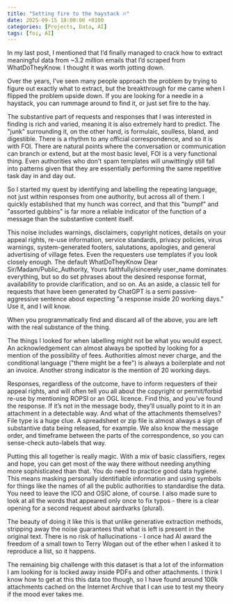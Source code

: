 ```yaml
---
title: "Setting fire to the haystack 🔥"
date: 2025-09-15 18:00:00 +0100
categories: [Projects, Data, AI]
tags: [foi, AI]
---
```

In my last post, I mentioned that I’d finally managed to crack how to extract meaningful data from ~3.2 million emails that I’d scraped from WhatDoTheyKnow. I thought it was worth jotting down.

Over the years, I’ve seen many people approach the problem by trying to figure out exactly what to extract, but the breakthrough for me came when I flipped the problem upside down. If you are looking for a needle in a haystack, you can rummage around to find it, or just set fire to the hay.

The substantive part of requests and responses that I was interested in finding is rich and varied, meaning it is also extremely hard to predict. The "junk" surrounding it, on the other hand, is formulaic, soulless, bland, and digestible. There is a rhythm to any official correspondence, and so it is with FOI. There are natural points where the conversation or communication can branch or extend, but at the most basic level, FOI is a very functional thing. Even authorities who don't spam templates will unwittingly still fall into patterns given that they are essentially performing the same repetitive task day in and day out.

So I started my quest by identifying and labelling the repeating language, not just within responses from one authority, but across all of them. I quickly established that my hunch was correct, and that this "bumpf" and "assorted gubbins" is far more a reliable indicator of the function of a message than the substantive content itself.

This noise includes warnings, disclaimers, copyright notices, details on your appeal rights, re-use information, service standards, privacy policies, virus warnings, system-generated footers, salutations, apologies, and general advertising of village fetes. Even the requesters use templates if you look closely enough. The default WhatDoTheyKnow Dear Sir/Madam/Public_Authority, Yours faithfully/sincerely user_name dominates everything, but so do set phrases about the desired response format, availability to provide clarification, and so on. As an aside, a classic tell for requests that have been generated by ChatGPT is a semi passive-aggressive sentence about expecting "a response inside 20 working days." Use it, and I will know.

When you programmatically find and discard all of the above, you are left with the real substance of the thing. 

The things I looked for when labelling might not be what you would expect. An acknowledgement can almost always be spotted by looking for a mention of the possibility of fees. Authorities almost never charge, and the conditional language ("there might be a fee") is always a boilerplate and not an invoice. Another strong indicator is the mention of 20 working days. 

Responses, regardless of the outcome, have to inform requesters of their appeal rights, and will often tell you all about the copyright or permit/forbid re-use by mentioning ROPSI or an OGL licence. Find this, and you’ve found the response. If it’s not in the message body, they’ll usually point to it in an attachment in a detectable way. And what of the attachments themselves? File type is a huge clue. A spreadsheet or zip file is almost always a sign of substantive data being released, for example. We also know the message order, and timeframe between the parts of the correspondence, so you can sense-check auto-labels that way.

Putting this all together is really magic. With a mix of basic classifiers, regex and hope, you can get most of the way there without needing anything more sophisticated than that. You do need to practice good data hygiene. This means masking personally identifiable information and using symbols for things like the names of all the public authorities to standardise the data. You need to leave the ICO and OSIC alone, of course. I also made sure to look at all the words that appeared only once to fix typos - there is a clear opening for a second request about aardvarks (plural).

The beauty of doing it like this is that unlike generative extraction methods, stripping away the noise guarantees that what is left is present in the original text. There is no risk of hallucinations - I once had AI award the freedom of a small town to Terry Wogan out of the ether when I asked it to reproduce a list, so it happens.

The remaining big challenge with this dataset is that a lot of the information I am looking for is locked away inside PDFs and other attachments. I think I know how to get at this this data too though, so I have found around 100k attachments cached on the Internet Archive that I can use to test my theory if the mood ever takes me.